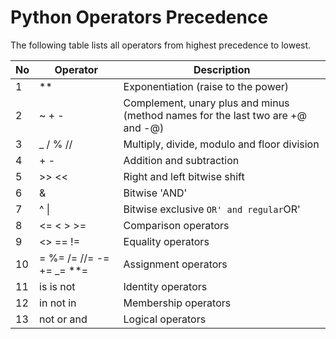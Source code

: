 # Python Operators Precedence

The following table lists all operators from highest precedence to lowest.

| No  | Operator                    | Description                                                                    |
| --- | --------------------------- | ------------------------------------------------------------------------------ |
| 1   | \*\*                        | Exponentiation (raise to the power)                                            |
| 2   | ~ + -                       | Complement, unary plus and minus (method names for the last two are +@ and -@) |
| 3   | \_ / % //                   | Multiply, divide, modulo and floor division                                    |
| 4   | + -                         | Addition and subtraction                                                       |
| 5   | >> <<                       | Right and left bitwise shift                                                   |
| 6   | &                           | Bitwise 'AND'                                                                  |
| 7   | ^ \|                        | Bitwise exclusive `OR' and regular`OR'                                         |
| 8   | <= < > >=                   | Comparison operators                                                           |
| 9   | <> == !=                    | Equality operators                                                             |
| 10  | = %= /= //= -= += \_= \*\*= | Assignment operators                                                           |
| 11  | is is not                   | Identity operators                                                             |
| 12  | in not in                   | Membership operators                                                           |
| 13  | not or and                  | Logical operators                                                              |
